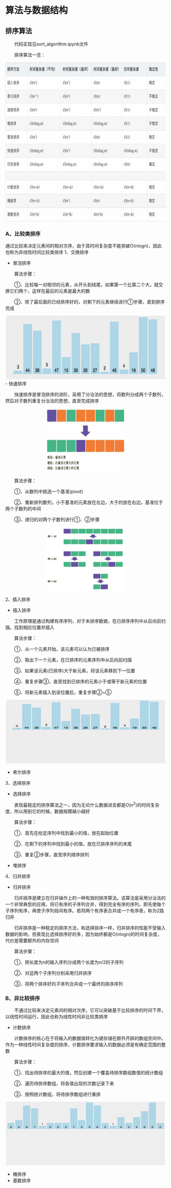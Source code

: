 # 算法与数据结构
## 排序算法
&emsp;&emsp;代码实现见sort_algorithm.ipynb文件

&emsp;&emsp;排序算法一览：
<div align=center><img width="800" height="500" src="https://github.com/ethan-sui/AI-algorithm-engineer-knowledge/blob/main/image/Sorting_Algorithm_Table.png"/></div>

### A、比较类排序
通过比较来决定元素间的相对次序，由于其时间复杂度不能突破O(nlogn)，因此也称为非线性时间比较类排序
1、交换排序
- 冒泡排序

&emsp;&emsp;算法步骤：

&emsp;&emsp;①、比较每一对相邻的元素，从开头到结尾，如果第一个比第二个大，就交换它们两个，这样在最后的元素是最大的数

&emsp;&emsp;②、除了最后面的已经排序好的，对剩下的元素继续进行①步骤，直到排序完成
<div align=center><img width="500" height="200" src="https://github.com/ethan-sui/AI-algorithm-engineer-knowledge/blob/main/image/Bubble_Sort.gif"/></div>
- 快速排序

&emsp;&emsp;快速排序是冒泡排序的进阶，采用了分治法的思想，将数列分成两个子数列，然后对子数列重复分治法的思想，直至完成排序
<div align=center><img width="250" height="200" src="https://github.com/ethan-sui/AI-algorithm-engineer-knowledge/blob/main/image/Quick_Sort0.png"/></div>

&emsp;&emsp;算法步骤：

&emsp;&emsp;①、从数列中挑选一个基准(pivot)

&emsp;&emsp;②、重新排列数列，小于基准的元素放在左边，大于的放在右边，基准位于两个子数列的中间

&emsp;&emsp;③、递归的对两个子数列进行①、②步骤
<div align=center><img width="250" height="200" src="https://github.com/ethan-sui/AI-algorithm-engineer-knowledge/blob/main/image/Quick_Sort1.png"/></div>

2、插入排序
- 插入排序

&emsp;&emsp;工作原理是通过构建有序序列，对于未排序数据，在已排序序列中从后向前扫描，找到相应位置并插入

&emsp;&emsp;算法步骤：

&emsp;&emsp;①、从一个元素开始，该元素可以认为已被排序

&emsp;&emsp;②、取出下一个元素，在已排序的元素序列中从后向前扫描

&emsp;&emsp;③、如果该元素(已排序)大于新元素，将该元素移到下一位置

&emsp;&emsp;④、重复步骤③，直至找到已排序的元素小于或等于新元素的位置

&emsp;&emsp;⑤、将新元素插入到该位置后，重复步骤②~⑤
<div align=center><img width="500" height="200" src="https://github.com/ethan-sui/AI-algorithm-engineer-knowledge/blob/main/image/Insertion_Sort.gif"/></div>

- 希尔排序

3、选择排序
- 选择排序

&emsp;&emsp;表现最稳定的排序算法之一，因为无论什么数据进去都是$O(n^{2})$的时间复杂度，所以用到它的时候，数据规模越小越好

&emsp;&emsp;算法步骤：

&emsp;&emsp;①、首先在给定序列中找到最小的值，放在起始位置

&emsp;&emsp;②、在剩下的序列中找到最小的值，放在已排序序列的末尾

&emsp;&emsp;③、重复②步骤，直至序列顺序排列

- 堆排序

4、归并排序
- 归并排序

&emsp;&emsp;归并排序是建立在归并操作上的一种有效的排序算法。该算法是采用分治法的一个非常典型的应用，将已有序的子序列合并，得到完全有序的序列，即先使每个子序列有序，再使子序列段间有序。若将两个有序表合并成一个有序表，称为2路归并

&emsp;&emsp;归并排序是一种稳定的排序方法，和选择排序一样，归并排序的性能不受输入数据的影响，但表现比选择排序好的多，因为始终都是O(nlogn)的时间复杂度，代价是需要额外的内存空间

&emsp;&emsp;算法步骤：

&emsp;&emsp;①、把长度为n的输入序列分成两个长度为n/2的子序列

&emsp;&emsp;②、对这两个子序列分别采用归并排序

&emsp;&emsp;③、将两个排序好的子序列合并成一个最终的排序序列


### B、非比较排序

&emsp;&emsp;不通过比较来决定元素间的相对次序，它可以突破基于比较排序的时间下界，以线性时间运行，因此也称为线性时间非比较类排序

- 计数排序

&emsp;&emsp;计数排序的核心在于将输入的数据值转化为键存储在额外开辟的数组空间中。作为一种线性时间复杂度的排序，计数排序要求输入的数据必须是有确定范围的整数

&emsp;&emsp;算法步骤：

&emsp;&emsp;①、找出待排序的最大的值，然后创建一个覆盖待排序数组数值的统计数组

&emsp;&emsp;②、遍历待排序数组，将各值出现的次数记录下来

&emsp;&emsp;③、按照统计数组，将待排序数组进行重排
<div align=center><img width="500" height="200" src="https://github.com/ethan-sui/AI-algorithm-engineer-knowledge/blob/main/image/Count_Sort.gif"/></div>

- 桶排序
- 基数排序
